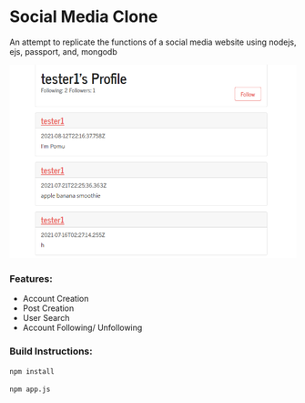 # Social Media Clone

An attempt to replicate the functions of a social media website using nodejs, ejs, passport, and, mongodb

![alt text](https://raw.githubusercontent.com/justsch/SocialMediaClone/main/screenshots/screenshot.png)

### Features:
  - Account Creation
  - Post Creation
  - User Search
  - Account Following/ Unfollowing


### Build Instructions:

```bash
npm install
```

```bash
npm app.js
```